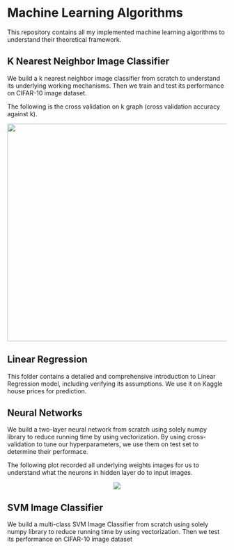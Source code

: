 # Machine Learning Algorithms
This repository contains all my implemented machine learning algorithms to understand their theoretical framework. 

## K Nearest Neighbor Image Classifier
We build a k nearest neighbor image classifier from scratch to understand its underlying working mechanisms.
Then we train and test its performance on CIFAR-10 image dataset.

The following is the cross validation on k graph (cross validation accuracy against k).

<p align="center"> <img  src="https://github.com/hongwai1920/Machine-Learning-algorithms/blob/master/K%20Nearest%20Neighbor%20Image%20Classifier/Images/cross-validation%20on%20k.png" width="650" height="500"></p> 

## Linear Regression
This folder contains a detailed and comprehensive introduction to Linear Regression model, including verifying its assumptions.
We use it on Kaggle house prices for prediction.


## Neural Networks
We build a two-layer neural network from scratch using solely numpy library to reduce running time by using vectorization.
By using cross-validation to tune our hyperparameters, we use them on test set to determine their performace.

The following plot recorded all underlying weights images for us to understand what the neurons in hidden layer do to input images.

<p align="center"> <img  src="https://github.com/hongwai1920/Machine-Learning-algorithms/blob/master/Neural%20Networks/Images/hidden%20neurons.png" ></p> 

## SVM Image Classifier
We build a multi-class SVM Image Classifier from scratch using solely numpy library to reduce running time by using vectorization. 
Then we test its performance on CIFAR-10 image dataset
